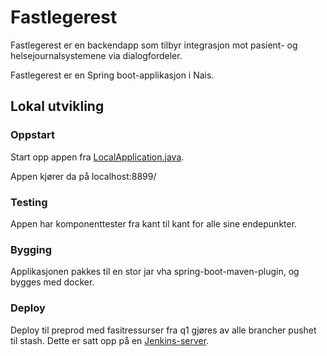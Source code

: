 # Fastlegerest

Fastlegerest er en backendapp som tilbyr integrasjon mot pasient- og helsejournalsystemene via dialogfordeler. 

Fastlegerest er en Spring boot-applikasjon i Nais.

## Lokal utvikling

### Oppstart

Start opp appen fra [LocalApplication.java](../fastlegerest/src/test/java/no/nav/syfo/LocalApplication.java).

Appen kjører da på localhost:8899/


### Testing

Appen har komponenttester fra kant til kant for alle sine endepunkter.


### Bygging

Applikasjonen pakkes til en stor jar vha spring-boot-maven-plugin, og bygges med docker.

### Deploy

Deploy til preprod med fasitressurser fra q1 gjøres av alle brancher pushet til stash. Dette er satt opp på en 
[Jenkins-server](https://jenkins-digisyfo.adeo.no/job/digisyfo/job/fastlegerest/).
